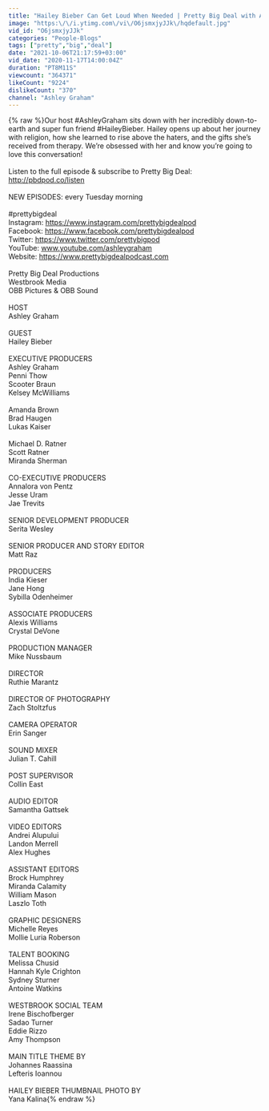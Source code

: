 ```yaml
---
title: "Hailey Bieber Can Get Loud When Needed | Pretty Big Deal with Ashley Graham"
image: "https:\/\/i.ytimg.com\/vi\/O6jsmxjyJJk\/hqdefault.jpg"
vid_id: "O6jsmxjyJJk"
categories: "People-Blogs"
tags: ["pretty","big","deal"]
date: "2021-10-06T21:17:59+03:00"
vid_date: "2020-11-17T14:00:04Z"
duration: "PT8M11S"
viewcount: "364371"
likeCount: "9224"
dislikeCount: "370"
channel: "Ashley Graham"
---
```

{% raw %}Our host #AshleyGraham sits down with her incredibly down-to-earth and super fun friend #HaileyBieber. Hailey opens up about her journey with religion, how she learned to rise above the haters, and the gifts she’s received from therapy. We’re obsessed with her and know you’re going to love this conversation!<br /><br />Listen to the full episode &amp; subscribe to Pretty Big Deal: <a rel="nofollow" target="blank" href="http://pbdpod.co/listen">http://pbdpod.co/listen</a><br /><br />NEW EPISODES: every Tuesday morning<br /><br />#prettybigdeal<br />Instagram: <a rel="nofollow" target="blank" href="https://www.instagram.com/prettybigdealpod">https://www.instagram.com/prettybigdealpod</a><br />Facebook: <a rel="nofollow" target="blank" href="https://www.facebook.com/prettybigdealpod">https://www.facebook.com/prettybigdealpod</a><br />Twitter: <a rel="nofollow" target="blank" href="https://www.twitter.com/prettybigpod">https://www.twitter.com/prettybigpod</a><br />YouTube: www.youtube.com/ashleygraham<br />Website: <a rel="nofollow" target="blank" href="https://www.prettybigdealpodcast.com">https://www.prettybigdealpodcast.com</a><br /><br />Pretty Big Deal Productions<br />Westbrook Media<br />OBB Pictures &amp; OBB Sound<br /><br />HOST<br />Ashley Graham<br /><br />GUEST<br />Hailey Bieber<br /><br />EXECUTIVE PRODUCERS<br />Ashley Graham<br />Penni Thow<br />Scooter Braun<br />Kelsey McWilliams<br /><br />Amanda Brown<br />Brad Haugen<br />Lukas Kaiser<br /><br />Michael D. Ratner<br />Scott Ratner<br />Miranda Sherman<br /><br />CO-EXECUTIVE PRODUCERS<br />Annalora von Pentz <br />Jesse Uram<br />Jae Trevits<br /><br />SENIOR DEVELOPMENT PRODUCER<br />Serita Wesley<br /><br />SENIOR PRODUCER AND STORY EDITOR<br />Matt Raz<br /><br />PRODUCERS<br />India Kieser<br />Jane Hong<br />Sybilla Odenheimer<br /><br />ASSOCIATE PRODUCERS<br />Alexis Williams<br />Crystal DeVone <br /><br />PRODUCTION MANAGER<br />Mike Nussbaum<br /><br />DIRECTOR <br />Ruthie Marantz <br /><br />DIRECTOR OF PHOTOGRAPHY<br />Zach Stoltzfus<br /><br />CAMERA OPERATOR<br />Erin Sanger <br /><br />SOUND MIXER<br />Julian T. Cahill <br /><br />POST SUPERVISOR<br />Collin East <br /><br />AUDIO EDITOR<br />Samantha Gattsek<br /><br />VIDEO EDITORS<br />Andrei Alupului <br />Landon Merrell<br />Alex Hughes<br /><br />ASSISTANT EDITORS<br />Brock Humphrey<br />Miranda Calamity<br />William Mason <br />Laszlo Toth<br /><br />GRAPHIC DESIGNERS<br />Michelle Reyes <br />Mollie Luria Roberson<br /><br />TALENT BOOKING<br />Melissa Chusid<br />Hannah Kyle Crighton <br />Sydney Sturner<br />Antoine Watkins<br /><br />WESTBROOK SOCIAL TEAM<br />Irene Bischofberger <br />Sadao Turner <br />Eddie Rizzo<br />Amy Thompson<br /><br />MAIN TITLE THEME BY<br />Johannes Raassina<br />Lefteris Ioannou<br /><br />HAILEY BIEBER THUMBNAIL PHOTO BY<br />Yana Kalina{% endraw %}
